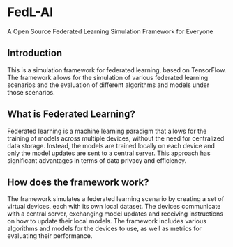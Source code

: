 # FedL-AI
A Open Source Federated Learning Simulation Framework for Everyone

## Introduction
This is a simulation framework for federated learning, based on TensorFlow. The framework allows for the simulation of various federated learning scenarios and the evaluation of different algorithms and models under those scenarios.

## What is Federated Learning?
Federated learning is a machine learning paradigm that allows for the training of models across multiple devices, without the need for centralized data storage. Instead, the models are trained locally on each device and only the model updates are sent to a central server. This approach has significant advantages in terms of data privacy and efficiency.

## How does the framework work?
The framework simulates a federated learning scenario by creating a set of virtual devices, each with its own local dataset. The devices communicate with a central server, exchanging model updates and receiving instructions on how to update their local models. The framework includes various algorithms and models for the devices to use, as well as metrics for evaluating their performance.